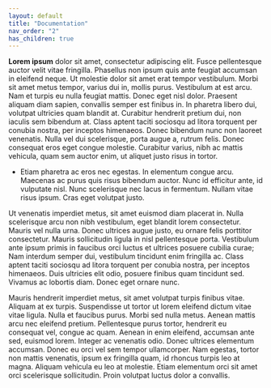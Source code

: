 ```yaml
---
layout: default
title: "Documentation"
nav_order: "2"
has_children: true
---
```


 **Lorem ipsum** dolor sit amet, consectetur adipiscing elit. Fusce pellentesque auctor velit vitae fringilla. Phasellus non ipsum quis ante feugiat accumsan in eleifend neque. Ut molestie dolor sit amet erat tempor vestibulum. Morbi sit amet metus tempor, varius dui in, mollis purus. Vestibulum at est arcu. Nam et turpis eu nulla feugiat mattis. Donec eget nisl dolor. Praesent aliquam diam sapien, convallis semper est finibus in. In pharetra libero dui, volutpat ultricies quam blandit at. Curabitur hendrerit pretium dui, non iaculis sem bibendum at. Class aptent taciti sociosqu ad litora torquent per conubia nostra, per inceptos himenaeos. Donec bibendum nunc non laoreet venenatis. Nulla vel dui scelerisque, porta augue a, rutrum felis. Donec consequat eros eget congue molestie. Curabitur varius, nibh ac mattis vehicula, quam sem auctor enim, ut aliquet justo risus in tortor.

* Etiam pharetra ac eros nec egestas. In elementum congue arcu. Maecenas ac purus quis risus bibendum auctor. Nunc id efficitur ante, id vulputate nisl. Nunc scelerisque nec lacus in fermentum. Nullam vitae risus ipsum. Cras eget volutpat justo.

Ut venenatis imperdiet metus, sit amet euismod diam placerat in. Nulla scelerisque arcu non nibh vestibulum, eget blandit lorem consectetur. Mauris vel nulla urna. Donec ultrices augue justo, eu ornare felis porttitor consectetur. Mauris sollicitudin ligula in nisl pellentesque porta. Vestibulum ante ipsum primis in faucibus orci luctus et ultrices posuere cubilia curae; Nam interdum semper dui, vestibulum tincidunt enim fringilla ac. Class aptent taciti sociosqu ad litora torquent per conubia nostra, per inceptos himenaeos. Duis ultricies elit odio, posuere finibus quam tincidunt sed. Vivamus ac lobortis diam. Donec eget ornare nunc.

Mauris hendrerit imperdiet metus, sit amet volutpat turpis finibus vitae. Aliquam at ex turpis. Suspendisse ut tortor ut lorem eleifend dictum vitae vitae ligula. Nulla et faucibus purus. Morbi sed nulla metus. Aenean mattis arcu nec eleifend pretium. Pellentesque purus tortor, hendrerit eu consequat vel, congue ac quam. Aenean in enim eleifend, accumsan ante sed, euismod lorem. Integer ac venenatis odio. Donec ultrices elementum accumsan. Donec eu orci vel sem tempor ullamcorper. Nam egestas, tortor non mattis venenatis, ipsum ex fringilla quam, id rhoncus turpis leo at magna. Aliquam vehicula eu leo at molestie. Etiam elementum orci sit amet orci scelerisque sollicitudin. Proin volutpat luctus dolor a convallis. 